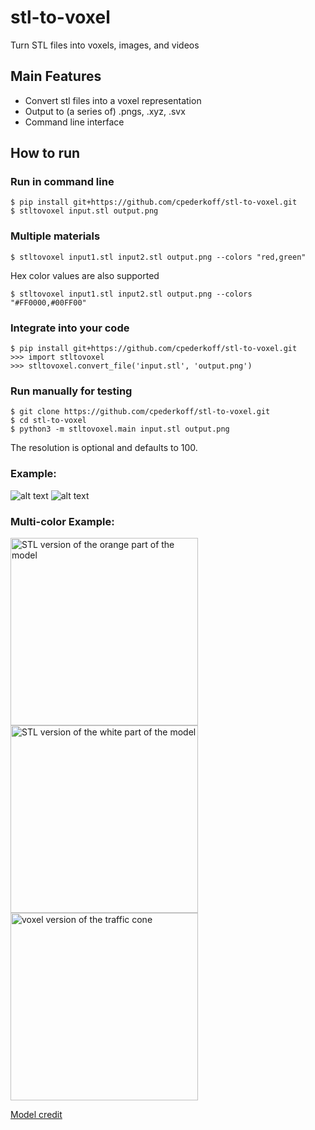 # stl-to-voxel
Turn STL files into voxels, images, and videos
## Main Features
* Convert stl files into a voxel representation
* Output to (a series of) .pngs, .xyz, .svx
* Command line interface

## How to run
### Run in command line
```
$ pip install git+https://github.com/cpederkoff/stl-to-voxel.git
$ stltovoxel input.stl output.png
```

### Multiple materials
```
$ stltovoxel input1.stl input2.stl output.png --colors "red,green"
```
Hex color values are also supported
```
$ stltovoxel input1.stl input2.stl output.png --colors "#FF0000,#00FF00"
```

### Integrate into your code
```
$ pip install git+https://github.com/cpederkoff/stl-to-voxel.git
>>> import stltovoxel
>>> stltovoxel.convert_file('input.stl', 'output.png')
```

### Run manually for testing
```
$ git clone https://github.com/cpederkoff/stl-to-voxel.git
$ cd stl-to-voxel
$ python3 -m stltovoxel.main input.stl output.png
```

<!--- https://commons.wikimedia.org/wiki/File:Stanford_Bunny.stl --->

The resolution is optional and defaults to 100.

### Example: 
![alt text](https://github.com/cpederkoff/stl-to-voxel/raw/master/data/stanford_bunny.png "STL version of the stanford bunny")
![alt text](https://github.com/cpederkoff/stl-to-voxel/raw/master/data/stanford_bunny.gif "voxel version of the stanford bunny")
### Multi-color Example:
<p float="left">
  <img src="https://github.com/cpederkoff/stl-to-voxel/raw/master/data/traffic_cone_1.png" width="300" alt="STL version of the orange part of the model">
  <img src="https://github.com/cpederkoff/stl-to-voxel/raw/master/data/traffic_cone_2.png" width="300" alt="STL version of the white part of the model">
  <img src="https://github.com/cpederkoff/stl-to-voxel/raw/master/data/traffic_cone.gif" width="300" alt="voxel version of the traffic cone">
</p>

[Model credit](https://www.thingiverse.com/thing:21773)

